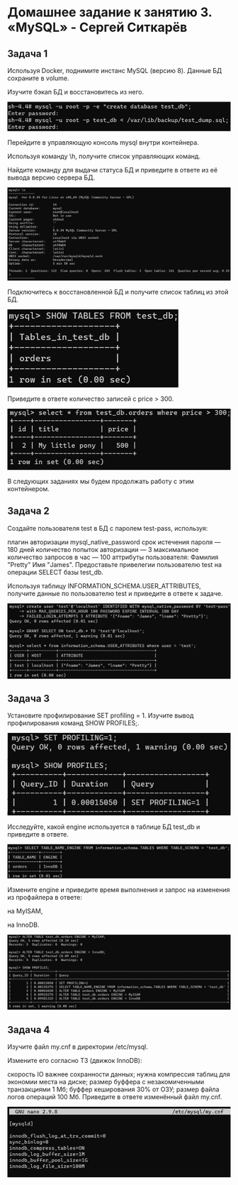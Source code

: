 # Домашнее задание к занятию 3. «MySQL» - Сергей Ситкарёв

## Задача 1

Используя Docker, поднимите инстанс MySQL (версию 8). Данные БД сохраните в volume.

Изучите бэкап БД и восстановитесь из него.

![Задание1](https://github.com/SSitkarev/06-db-03-mysql/blob/main/img/1-1.jpg)

Перейдите в управляющую консоль mysql внутри контейнера.

Используя команду \h, получите список управляющих команд.

Найдите команду для выдачи статуса БД и приведите в ответе из её вывода версию сервера БД.

![Задание1](https://github.com/SSitkarev/06-db-03-mysql/blob/main/img/1-2.jpg)

Подключитесь к восстановленной БД и получите список таблиц из этой БД.

![Задание1](https://github.com/SSitkarev/06-db-03-mysql/blob/main/img/1-3.jpg)

Приведите в ответе количество записей с price > 300.

![Задание1](https://github.com/SSitkarev/06-db-03-mysql/blob/main/img/1-4.jpg)

В следующих заданиях мы будем продолжать работу с этим контейнером.

## Задача 2

Создайте пользователя test в БД c паролем test-pass, используя:

плагин авторизации mysql_native_password
срок истечения пароля — 180 дней
количество попыток авторизации — 3
максимальное количество запросов в час — 100
аттрибуты пользователя:
Фамилия "Pretty"
Имя "James".
Предоставьте привелегии пользователю test на операции SELECT базы test_db.

Используя таблицу INFORMATION_SCHEMA.USER_ATTRIBUTES, получите данные по пользователю test и приведите в ответе к задаче.

![Задание2](https://github.com/SSitkarev/06-db-03-mysql/blob/main/img/2.jpg)

## Задача 3

Установите профилирование SET profiling = 1. Изучите вывод профилирования команд SHOW PROFILES;.

![Задание3](https://github.com/SSitkarev/06-db-03-mysql/blob/main/img/3-1.jpg)

Исследуйте, какой engine используется в таблице БД test_db и приведите в ответе.

![Задание3](https://github.com/SSitkarev/06-db-03-mysql/blob/main/img/3-2.jpg)

Измените engine и приведите время выполнения и запрос на изменения из профайлера в ответе:

на MyISAM,
 
на InnoDB.

![Задание3](https://github.com/SSitkarev/06-db-03-mysql/blob/main/img/3-3.jpg)

## Задача 4

Изучите файл my.cnf в директории /etc/mysql.

Измените его согласно ТЗ (движок InnoDB):

скорость IO важнее сохранности данных;
нужна компрессия таблиц для экономии места на диске;
размер буффера с незакомиченными транзакциями 1 Мб;
буффер кеширования 30% от ОЗУ;
размер файла логов операций 100 Мб.
Приведите в ответе изменённый файл my.cnf.

![Задание4](https://github.com/SSitkarev/06-db-03-mysql/blob/main/img/4.jpg)